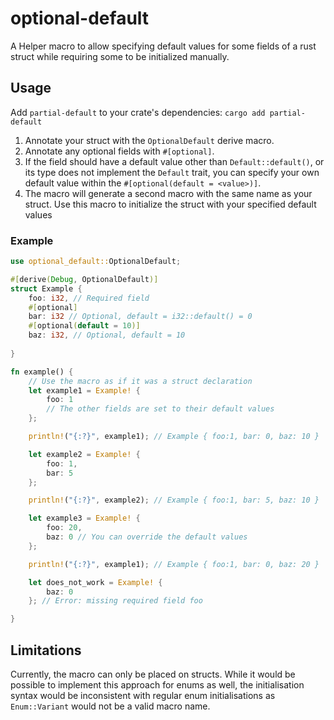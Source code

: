 # optional-default
A Helper macro to allow specifying default values for some fields of a rust struct while requiring some to be initialized manually.

## Usage

Add `partial-default` to your crate's dependencies: `cargo add partial-default`

1. Annotate your struct with the `OptionalDefault` derive macro.
2. Annotate any optional fields with `#[optional]`.
3. If the field should have a default value other than `Default::default()`, or its type does not implement the `Default` trait, you can specify your own default value within the `#[optional(default = <value>)]`.
4. The macro will generate a second macro with the same name as your struct. Use this macro to initialize the struct with your specified default values

### Example
```rust
use optional_default::OptionalDefault;

#[derive(Debug, OptionalDefault)]
struct Example {
    foo: i32, // Required field
    #[optional] 
    bar: i32 // Optional, default = i32::default() = 0
    #[optional(default = 10)]
    baz: i32, // Optional, default = 10
    
}

fn example() {
    // Use the macro as if it was a struct declaration
    let example1 = Example! {
        foo: 1 
        // The other fields are set to their default values
    };

    println!("{:?}", example1); // Example { foo:1, bar: 0, baz: 10 }

    let example2 = Example! {
        foo: 1,
        bar: 5
    };

    println!("{:?}", example2); // Example { foo:1, bar: 5, baz: 10 }

    let example3 = Example! {
        foo: 20,
        baz: 0 // You can override the default values
    };

    println!("{:?}", example1); // Example { foo:1, bar: 0, baz: 20 }

    let does_not_work = Example! {
        baz: 0  
    }; // Error: missing required field foo

}
```

## Limitations 
Currently, the macro can only be placed on structs. While it would be possible to implement this approach for enums as well, the initialisation syntax would be inconsistent with regular enum initialisations as `Enum::Variant` would not be a valid macro name. 


